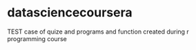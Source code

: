# datasciencecoursera
TEST case of quize
and programs and function created during r programming course
